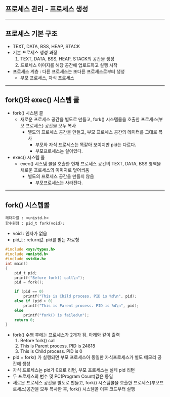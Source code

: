 ## 프로세스 관리 - 프로세스 생성
---
## 프로세스 기본 구조
* TEXT, DATA, BSS, HEAP, STACK
* 기본 프로세스 생성 과정
    1. TEXT, DATA, BSS, HEAP, STACK의 공간을 생성
    2. 프로세스 이미지를 해당 공간에 업로드하고 실행 시작
* 프로세스 계층 : 다른 프로세스는 또다른 프로세스로부터 생성
    + 부모 프로세스, 자식 프로세스

---
## fork()와 exec() 시스템 콜
* fork() 시스템 콜
    + 새로운 프로세스 공간을 별도로 만들고, fork() 시스템콜을 호출한 프로세스(부모 프로세스) 공간을 모두 복사
        - 별도의 프로세스 공간을 만들고, 부모 프로세스 공간의 데이터를 그대로 복사
            * 부모와 자식 프로세스는 똑같아 보이지만 pid는 다르다.
            * 부모프로세스는 살아있다.
* exec() 시스템 콜
    + exec() 시스템 콜을 호출한 현재 프로세스 공간의 TEXT, DATA, BSS 영역을 새로운 프로세스의 이미지로 덮어씌움
        - 별도의 프로세스 공간을 만들지 않음
            * 부모프로세스는 사라진다.

---
## fork() 시스템콜
```
헤더파일 : <unistd.h>
함수원형 : pid_t fork(void);
```
* void : 인자가 없음
* pid_t : return값. pid를 받는 자료형
```C
#include <sys/types.h>
#include <unistd.h>
#include <stdio.h>
int main()
{
    pid_t pid;
    printf("Before fork() call\n");
    pid = fork();

    if (pid == 0)
        printf("This is Child process. PID is %d\n", pid);
    else if (pid > 0)
        printf("This is Parent process. PID is %d\n", pid);
    else
        printf("fork() is failed\n");
    return 0;
}
```
* fork() 수행 후에는 프로세스가 2개가 됨. 아래와 같이 출력
    1. Before fork() call
    2. This is Parent process. PID is 24818
    3. This is Child process. PID is 0
* pid = fork() 가 실행되면 부모 프로세스아 동일한 자식프로세스가 별도 메모리 공간에 생성
* 자식 프로세스는 pid가 0으로 리턴, 부모 프로세스는 실제 pid 리턴
* 두 프로세스의 변수 및 PC(Program Count)값은 동일
* 새로운 프로세스 공간을 별도로 만들고, fork() 시스템콜을 호출한 프로세스(부모프로세스)공간을 모두 복사한 후, fork() 시스템콜 이후 코드부터 실행
